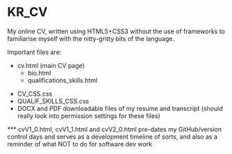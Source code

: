 # KR_CV
My online CV, written using HTML5+CSS3 without the use of frameworks to familiarise myself with the nitty-gritty bits of the language.

Important files are:
* cv.html (main CV page)
  - bio.html
  - qualifications_skills.html
- CV_CSS.css
- QUALIF_SKILLS_CSS.css
- DOCX and PDF downloadable files of my resume and transcript (should really look into permission settings for these files)

*** cvV1_0.html, cvV1_1.html and cvV2_0.html pre-dates my GitHub/version control days and serves as a development timeline of sorts, and also as a reminder of what NOT to do for software dev work
